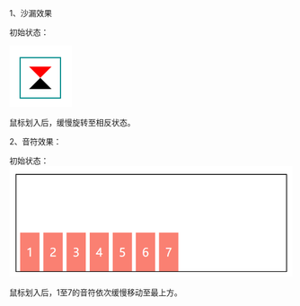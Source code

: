 1、沙漏效果

初始状态：

![沙漏1](img\沙漏1.png)

鼠标划入后，缓慢旋转至相反状态。



2、音符效果：

初始状态：![音符1](img\音符1.png)

鼠标划入后，1至7的音符依次缓慢移动至最上方。
